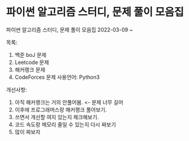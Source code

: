 # 파이썬 알고리즘 스터디, 문제 풀이 모음집 
파이썬 알고리즘 스터디, 문제 풀이 모음집
2022-03-09 ~ 

목록: 
1. 백준 boJ 문제 
2. Leetcode 문제  
3. 해커랭크 문제  
4. CodeForces 문제 
사용언어: Python3 

개선사항:
1. 아직 해커랭크는 거의 안풀어봄. <- 문제 너무 길어  
2. 이후에 프로그래머스랑 해커랭크 풀어보기. 
3. 쓰면서 개선할 여지 있는지 체크해보기. 
4. 코드 속도랑 메모리 줄일 수 있는지 다시 짜보기 
5. 많이 짜보자  